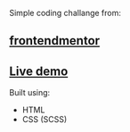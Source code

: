 Simple coding challange from:

## [frontendmentor](https://www.frontendmentor.io/challenges/nft-preview-card-component-SbdUL_w0U)

## [Live demo](https://cybulskikacper.github.io/NFT-card-component/)

Built using:

- HTML
- CSS (SCSS)
